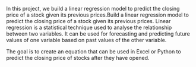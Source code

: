 In this project, we build a linear regression model to predict the closing price of a stock given its previous prices.Build a linear regression model to predict the closing price of a stock given its previous prices.
Linear regression is a statistical technique used to analyse the relationship between two variables. It can be used for forecasting and predicting future values of one variable based on past values of the other variable.

The goal is to create an equation that can be used in Excel or Python to predict the closing price of stocks after they have opened.
